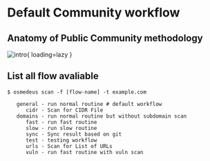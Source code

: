 # Default Community workflow

## Anatomy of Public Community methodology

![intro](/static/workflow/community-workflow.png){ loading=lazy }

## List all flow avaliable

```shell
$ osmedeus scan -f [flow-name] -t example.com

   general - run normal routine # default workflow
      cidr - Scan for CIDR File
   domains - run normal routine but without subdomain scan
      fast - run fast routine
      slow - run slow routine
      sync - Sync result based on git
      test - testing workflow
      urls - Scan for List of URLs
      vuln - run fast routine with vuln scan
```